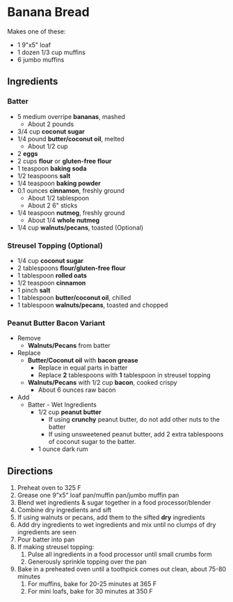 # Banana Bread

Makes one of these:

- 1 9"x5" loaf
- 1 dozen 1/3 cup muffins
- 6 jumbo muffins

## Ingredients

### Batter

- 5 medium overripe **bananas**, mashed
    - About 2 pounds
- 3/4 cup **coconut sugar**
- 1/4 pound **butter/coconut oil**, melted
    - About 1/2 cup
- 2 **eggs**
- 2 cups **flour** or **gluten-free flour**
- 1 teaspoon **baking soda**
- 1/2 teaspoons **salt**
- 1/4 teaspoon **baking powder**
- 0.1 ounces **cinnamon**, freshly ground
    - About 1/2 tablespoon
    - About 2 6" sticks
- 1/4 teaspoon **nutmeg**, freshly ground
    - About 1/4 **whole nutmeg**
- 1/4 cup **walnuts/pecans**, toasted (Optional)

### Streusel Topping (Optional)

- 1/4 cup **coconut sugar**
- 2 tablespoons **flour/gluten-free flour**
- 1 tablespoon **rolled oats**
- 1/2 teaspoon **cinnamon**
- 1 pinch **salt**
- 1 tablespoon **butter/coconut oil**, chilled
- 1 tablespoon **walnuts/pecans**, toasted and chopped

### Peanut Butter Bacon Variant

- Remove
    - **Walnuts/Pecans** from batter
- Replace
    - **Butter/Coconut oil** with **bacon grease**
        - Replace in equal parts in batter
        - Replace **2** tablespoons with **1** tablespoon in streusel topping
    - **Walnuts/Pecans** with 1/2 cup **bacon**, cooked crispy
        - About 6 ounces raw bacon
- Add
    - Batter - Wet Ingredients
        - 1/2 cup **peanut butter**
            - If using **crunchy** peanut butter, do not add other nuts to the batter
            - If using unsweetened peanut butter, add 2 extra tablespoons of coconut sugar to the batter.
        - 1 ounce dark rum

## Directions

1. Preheat oven to 325 F
1. Grease one 9”x5” loaf pan/muffin pan/jumbo muffin pan
1. Blend wet ingredients & sugar together in a food processor/blender
1. Combine dry ingredients and sift
1. If using walnuts or pecans, add them to the sifted **dry** ingredients
1. Add dry ingredients to wet ingredients and mix until no clumps of dry ingredients are seen
1. Pour batter into pan
1. If making streusel topping:
    1. Pulse all ingredients in a food processor until small crumbs form
    1. Generously sprinkle topping over the pan
1. Bake in a preheated oven until a toothpick comes out clean, about 75-80 minutes
    1. For muffins, bake for 20-25 minutes at 365 F
    1. For mini loafs, bake for 30 minutes at 350 F
